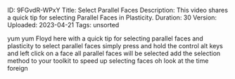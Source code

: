 ID: 9FGvdR-WPxY
Title: Select Parallel Faces
Description: This video shares a quick tip for selecting Parallel Faces in Plasticity.
Duration: 30
Version: 
Uploaded: 2023-04-21
Tags: unsorted

yum yum Floyd here with a quick tip for
selecting parallel faces and plasticity
to select parallel faces simply press
and hold the control alt keys and left
click on a face all parallel faces will
be selected add the selection method to
your toolkit to speed up selecting faces
oh
look at the time
foreign
